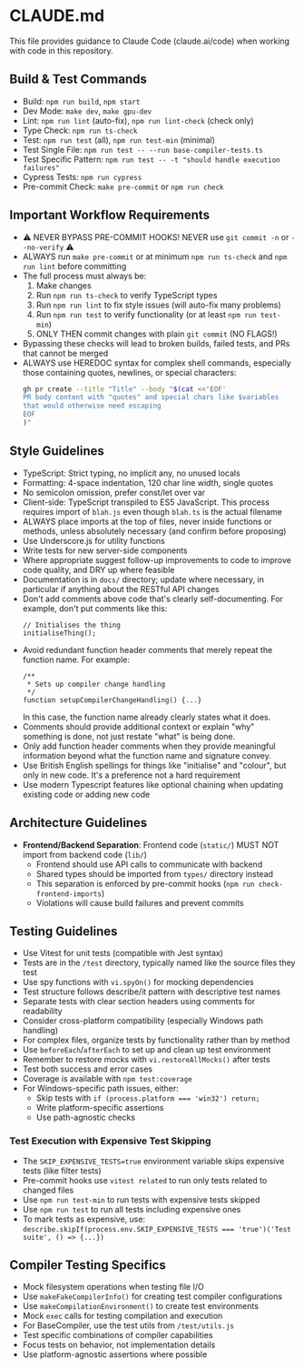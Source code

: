 # CLAUDE.md

This file provides guidance to Claude Code (claude.ai/code) when working with code in this repository.

## Build & Test Commands
- Build: `npm run build`, `npm start`
- Dev Mode: `make dev`, `make gpu-dev`
- Lint: `npm run lint` (auto-fix), `npm run lint-check` (check only)
- Type Check: `npm run ts-check`
- Test: `npm run test` (all), `npm run test-min` (minimal)
- Test Single File: `npm run test -- --run base-compiler-tests.ts`
- Test Specific Pattern: `npm run test -- -t "should handle execution failures"`
- Cypress Tests: `npm run cypress`
- Pre-commit Check: `make pre-commit` or `npm run check`

## Important Workflow Requirements
- ⚠️ NEVER BYPASS PRE-COMMIT HOOKS! NEVER use `git commit -n` or `--no-verify` ⚠️
- ALWAYS run `make pre-commit` or at minimum `npm run ts-check` and `npm run lint` before committing
- The full process must always be:
  1. Make changes
  2. Run `npm run ts-check` to verify TypeScript types
  3. Run `npm run lint` to fix style issues (will auto-fix many problems)
  4. Run `npm run test` to verify functionality (or at least `npm run test-min`)
  5. ONLY THEN commit changes with plain `git commit` (NO FLAGS!)
- Bypassing these checks will lead to broken builds, failed tests, and PRs that cannot be merged
- ALWAYS use HEREDOC syntax for complex shell commands, especially those containing quotes, newlines, or special characters:
  ```bash
  gh pr create --title "Title" --body "$(cat <<'EOF'
  PR body content with "quotes" and special chars like $variables
  that would otherwise need escaping
  EOF
  )"
  ```

## Style Guidelines
- TypeScript: Strict typing, no implicit any, no unused locals
- Formatting: 4-space indentation, 120 char line width, single quotes
- No semicolon omission, prefer const/let over var
- Client-side: TypeScript transpiled to ES5 JavaScript. This process requires import of `blah.js` even though `blah.ts` is the actual filename
- ALWAYS place imports at the top of files, never inside functions or methods, unless absolutely necessary (and confirm before proposing)
- Use Underscore.js for utility functions
- Write tests for new server-side components
- Where appropriate suggest follow-up improvements to code to improve code quality, and DRY up where feasible
- Documentation is in `docs/` directory; update where necessary, in particular if anything about the RESTful API changes
- Don't add comments above code that's clearly self-documenting. For example, don't put comments like this:
  ```
  // Initialises the thing
  initialiseThing();
  ```
- Avoid redundant function header comments that merely repeat the function name. For example:
  ```
  /**
   * Sets up compiler change handling
   */
  function setupCompilerChangeHandling() {...}
  ```
  In this case, the function name already clearly states what it does.
- Comments should provide additional context or explain "why" something is done, not just restate "what" is being done.
- Only add function header comments when they provide meaningful information beyond what the function name and signature convey.
- Use British English spellings for things like "initialise" and "colour", but only in new code. It's a preference not a hard requirement
- Use modern Typescript features like optional chaining when updating existing code or adding new code

## Architecture Guidelines
- **Frontend/Backend Separation**: Frontend code (`static/`) MUST NOT import from backend code (`lib/`)
  - Frontend should use API calls to communicate with backend
  - Shared types should be imported from `types/` directory instead
  - This separation is enforced by pre-commit hooks (`npm run check-frontend-imports`)
  - Violations will cause build failures and prevent commits

## Testing Guidelines
- Use Vitest for unit tests (compatible with Jest syntax)
- Tests are in the `/test` directory, typically named like the source files they test
- Use spy functions with `vi.spyOn()` for mocking dependencies
- Test structure follows describe/it pattern with descriptive test names
- Separate tests with clear section headers using comments for readability
- Consider cross-platform compatibility (especially Windows path handling)
- For complex files, organize tests by functionality rather than by method
- Use `beforeEach`/`afterEach` to set up and clean up test environment
- Remember to restore mocks with `vi.restoreAllMocks()` after tests
- Test both success and error cases
- Coverage is available with `npm test:coverage`
- For Windows-specific path issues, either:
  - Skip tests with `if (process.platform === 'win32') return;`
  - Write platform-specific assertions
  - Use path-agnostic checks

### Test Execution with Expensive Test Skipping
- The `SKIP_EXPENSIVE_TESTS=true` environment variable skips expensive tests (like filter tests)
- Pre-commit hooks use `vitest related` to run only tests related to changed files
- Use `npm run test-min` to run tests with expensive tests skipped
- Use `npm run test` to run all tests including expensive ones
- To mark tests as expensive, use: `describe.skipIf(process.env.SKIP_EXPENSIVE_TESTS === 'true')('Test suite', () => {...})`

## Compiler Testing Specifics
- Mock filesystem operations when testing file I/O
- Use `makeFakeCompilerInfo()` for creating test compiler configurations
- Use `makeCompilationEnvironment()` to create test environments
- Mock `exec` calls for testing compilation and execution
- For BaseCompiler, use the test utils from `/test/utils.js`
- Test specific combinations of compiler capabilities
- Focus tests on behavior, not implementation details
- Use platform-agnostic assertions where possible
